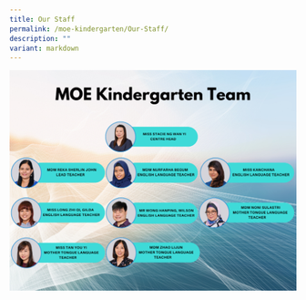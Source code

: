 ```yaml
---
title: Our Staff
permalink: /moe-kindergarten/Our-Staff/
description: ""
variant: markdown
---
```


![](/images/MOE%20Kindergarten/Our%20Staff/MK_KINDERGARTEN_TEAM_2025.png)